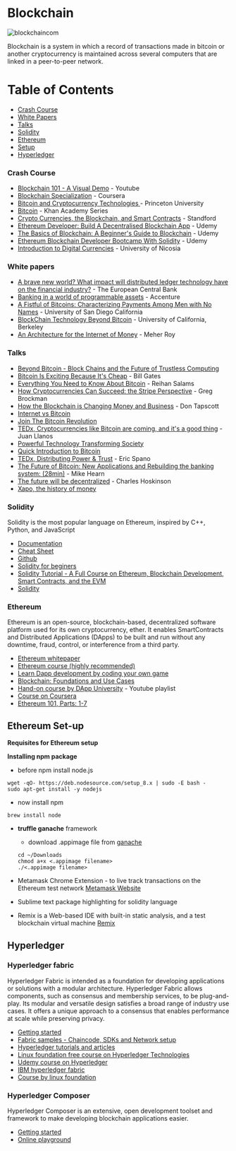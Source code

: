 # Blockchain

![blockchaincom](https://cdn-images-1.medium.com/max/770/1*cCM-v2LMlWmhibkqu705Qg.png)

Blockchain is a system in which a record of transactions made in bitcoin or another cryptocurrency is maintained across several computers that are linked in a peer-to-peer network.

# Table of Contents


- [Crash Course](#crash-course)
- [White Papers](#white-papers)
- [Talks](#talks)
- [Solidity](#solidity)
- [Ethereum](#ethereum)
- [Setup](#setup)
- [Hyperledger](#hyperledger)


### Crash Course
* [Blockchain 101 - A Visual Demo](https://www.youtube.com/watch?v=_160oMzblY8) - Youtube
* [Blockchain Specialization](https://www.coursera.org/specializations/blockchain) - Coursera
* [Bitcoin and Cryptocurrency Technologies ](https://www.coursera.org/learn/cryptocurrency) - Princeton University
* [Bitcoin](https://www.khanacademy.org/economics-finance-domain/core-finance/money-and-banking/bitcoin/v/bitcoin-what-is-it) - Khan Academy Series
* [Crypto Currencies, the Blockchain, and Smart Contracts](https://crypto.stanford.edu/cs251/) - Standford
* [Ethereum Developer: Build A Decentralised Blockchain App](https://www.udemy.com/ethereum-developer/) - Udemy
* [The Basics of Blockchain: A Beginner's Guide to Blockchain](https://www.udemy.com/the-basics-of-blockchain/) - Udemy
* [Ethereum Blockchain Developer Bootcamp With Solidity](https://www.udemy.com/course/blockchain-developer/) - Udemy
 * [Introduction to Digital Currencies](https://www.unic.ac.cy/blockchain/free-mooc/) - University of Nicosia


### White papers

* [A brave new world? What impact will distributed ledger technology have on the financial industry?](https://www.ecb.europa.eu/paym/pdf/infocus/20160422_infocus_dlt.pdf) -  The European Central Bank
* [Banking in a world of programmable assets](https://www.accenture.com/t20160509T223022__w__/us-en/_acnmedia/PDF-16/Accenture-Strategy-Banking-World-of-Programmable-Assets.pdf) - Accenture
* [A Fistful of Bitcoins: Characterizing Payments Among Men with No Names](http://cseweb.ucsd.edu/~smeiklejohn/files/imc13.pdf) - University of San Diego California
* [BlockChain Technology Beyond Bitcoin](http://scet.berkeley.edu/wp-content/uploads/BlockchainPaper.pdf) - University of California, Berkeley
* [An Architecture for the Internet of Money](https://docs.google.com/document/d/1Bc-kZXROTeMzG6AvH7rrTrUy24UwHoEcgiL7ALHMO0A/pub) - Meher Roy

### Talks

* [Beyond Bitcoin - Block Chains and the Future of Trustless Computing](https://www.youtube.com/watch?v=IgETC2JMUBI)
* [Bitcoin Is Exciting Because It's Cheap](https://www.youtube.com/watch?t=26&v=DyAufA2lWn0) - Bill Gates
* [Everything You Need to Know About Bitcoin](https://www.youtube.com/watch?v=SNssKmeXrGs) - Reihan Salams
* [How Cryptocurrencies Can Succeed: the Stripe Perspective](https://www.youtube.com/watch?v=6qZwl7mukZ8) - Greg Brockman
* [How the Blockchain is Changing Money and Business](https://www.ted.com/talks/don_tapscott_how_the_blockchain_is_changing_money_and_business?language=en) - Don Tapscott
* [Internet vs Bitcoin ](https://www.youtube.com/watch?v=s0luLPVHkO4)
* [Join The Bitcoin Revolution](https://www.youtube.com/watch?v=24ce5tV-pgg)
* [TEDx, Cryptocurrencies like Bitcoin are coming, and it's a good thing](https://www.youtube.com/watch?v=0GL9PTQiqxw) - Juan Llanos
* [Powerful Technology Transforming Society](http://www.youtube.com/watch?v=YIVAluSL9SUA)
* [Quick Introduction to Bitcoin](https://www.youtube.com/watch?v=slFuj5N4twc)
* [TEDx, Distributing Power & Trust](https://www.youtube.com/watch?v=WI1pbHi1fww) -  Eric Spano
* [The Future of Bitcoin: New Applications and Rebuilding the banking system: (28min)](https://www.youtube.com/watch?v=mD4L7xDNCmA) - Mike Hearn
* [The future will be decentralized](https://www.youtube.com/watch?v=97ufCT6lQcY) - Charles Hoskinson
* [Xapo, the history of money](http://youtu.be/IP0jCjyrew8)

### Solidity
Solidity is the most popular language on Ethereum, inspired by C++, Python, and JavaScript

* [Documentation](https://solidity.readthedocs.io/en/v0.6.10/)
* [Cheat Sheet](https://reference.auditless.com/cheatsheet/)
* [Github](https://github.com/ethereum/solidity/)
* [Solidity for beginers](https://www.tutorialspoint.com/solidity/index.htm)
* [Solidity Tutorial - A Full Course on Ethereum, Blockchain Development, Smart Contracts, and the EVM](https://www.youtube.com/watch?v=ipwxYa-F1uY)
* [Solidity](https://ethereumbuilders.gitbooks.io/guide/content/en/solidity_tutorials.html)

### Ethereum

Ethereum is an open-source, blockchain-based, decentralized software platform used for its own cryptocurrency, ether. It enables SmartContracts and Distributed Applications (DApps) to be built and run without any downtime, fraud, control, or interference from a third party.

* [Ethereum whitepaper](https://github.com/ethereum/wiki/wiki/White-Paper)
* [Ethereum course (highly recommended)](https://www.udemy.com/ethereum-and-solidity-the-complete-developers-guide/)
* [Learn Dapp development by coding your own game](https://cryptozombies.io/)
* [Blockchain: Foundations and Use Cases](https://www.coursera.org/learn/blockchain-foundations-and-use-cases)
* [Hand-on course by DApp University](https://www.youtube.com/playlist?list=PLS5SEs8ZftgWFuKg2wbm_0GLV0Tiy1R-n) - Youtube playlist
* [Course on Coursera](https://www.coursera.org/learn/blockchain-basics)
* [Ethereum 101, Parts: 1-7](https://kauri.io/ethereum-101/5bb65f0f4f34080001731dc2/c)

## Ethereum Set-up
**Requisites for Ethereum setup**

 **Installing npm package** 
  - before npm install node.js
  ```
  wget -qO- https://deb.nodesource.com/setup_8.x | sudo -E bash -
  sudo apt-get install -y nodejs
  ```

  - now install npm 
  ```
  brew install node
  ```
    
+ **truffle ganache** framework
  - download .appimage file from [ganache](https://truffleframework.com/ganache) 
  ```
  cd ~/Downloads
  chmod a+x <.appimage filename>
  ./<.appimage filename>
  ```
+ Metamask Chrome Extension - to live track transactions on the Ethereum test network
  [Metamask Website](https://metamask.io/)
+ Sublime text package highlighting for solidity language

+ Remix is a Web-based IDE with built-in static analysis, and a test blockchain virtual machine
[Remix](https://remix.ethereum.org/)

## Hyperledger

### Hyperledger fabric

Hyperledger Fabric is intended as a foundation for developing applications or solutions with a modular architecture. Hyperledger Fabric allows components, such as consensus and membership services, to be plug-and-play. Its modular and versatile design satisfies a broad range of industry use cases. It offers a unique approach to a consensus that enables performance at scale while preserving privacy.



+ [Getting started](https://hyperledger-fabric.readthedocs.io)
+ [Fabric samples - Chaincode, SDKs and Network setup](https://github.com/hyperledger/fabric-samples)
+ [Hyperledger tutorials and articles](https://medium.com/coinmonks/top-hyperledger-tutorials-and-articles-b77cf3e4d1eb)
+ [Linux foundation free course on Hyperledger Technologies](https://training.linuxfoundation.org/training/blockchain-for-business-an-introduction-to-hyperledger-technologies/)
+ [Udemy course on Hyperledger](https://www.udemy.com/hyperledger/)
+ [IBM hyperledger fabric](https://www.ibm.com/blockchain/hyperledger)
+ [Course by linux foundation](https://www.edx.org/course/blockchain-for-business-an-introduction-to-hyperledger-technologies)


### Hyperledger Composer

Hyperledger Composer is an extensive, open development toolset and framework to make developing blockchain applications easier.

+ [Getting started](https://hyperledger.github.io/composer/latest/tutorials/tutorials.html)
+ [Online playground](https://composer-playground.mybluemix.net/)